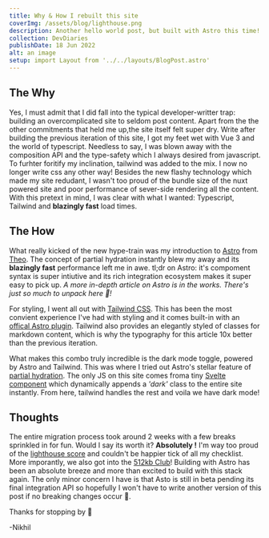 ```yaml
---
title: Why & How I rebuilt this site
coverImg: /assets/blog/lighthouse.png
description: Another hello world post, but built with Astro this time!
collection: DevDiaries
publishDate: 18 Jun 2022
alt: an image
setup: import Layout from '../../layouts/BlogPost.astro'
---
```


## The Why
Yes, I must admit that I did fall into the typical developer-writter trap: building an overcomplicated site to seldom post content. Apart from the the other commitments that held me up,the site itself felt super dry. Write after building the previous iteration of this site, I got my feet wet with Vue 3 and the world of typescript. Needless to say, I was blown away with the composition API and the type-safety which I always desired from javascript. To furhter foritify my inclination, tailwind was added to the mix. I now no longer write css any other way! Besides the new flashy technology which made my site redudant, I wasn't too proud of the bundle size of the nuxt powered site and poor performance of sever-side rendering all the content. With this pretext in mind, I was clear with what I wanted: Typescript, Tailwind and **blazingly fast** load times. 

## The How
What really kicked of the new hype-train was my introduction to [Astro](https://astro.build) from [Theo](https://t3.gg). The concept of partial hydration instantly blew my away and its **blazingly fast** performance left me in awe. tl;dr on Astro: it's compoment syntax is super intiutive and its rich integration ecosystem makes it super easy to pick up. *A more in-depth article on Astro is in the works. There's just so much to unpack here 🤯!*

For styling, I went all out with [Tailwind CSS](https://tailwindcss.com). This has been the most convient experience I've had with styling and it comes built-in with an [offical Astro plugin](https://github.com/withastro/astro/tree/main/packages/integrations/tailwind). Tailwind also provides an elegantly styled of classes for markdown content, which is why the typography for this article 10x better than the previous iteration. 

What makes this combo truly incredible is the dark mode toggle, powered by Astro and Tailwind. This was where I tried out Astro's stellar feature of [partial hydration](https://docs.astro.build/en/core-concepts/partial-hydration/). The only JS on this site comes froma tiny [Svelte component](https://svelte.dev) which dynamically appends a *'dark'* class to the entire site instantly. From here, tailwind handles the rest and voila we have dark mode!


## Thoughts

The entire migration process took around 2 weeks with a few breaks sprinkled in for fun. Would I say its worth it? **Absolutely !** I'm way too proud of the [lighthouse score](/assets/blog/lighthouse.png) and couldn't be happier tick of all my checklist. More imporantly, we also got into the [512kb Club](https://512kb.club)! Building with Astro has been an absolute breeze and more than excited to build with this stack again. The only minor concern I have is that Asto is still in beta pending its final integration API so hopefully I won't have to write another version of this post if no breaking changes occur 🤞.

Thanks for stopping by 🙂

-Nikhil
